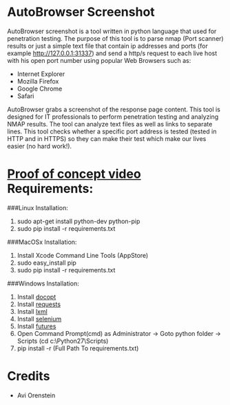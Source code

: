 AutoBrowser Screenshot
===========

AutoBrowser screenshot is a tool written in python language that used for penetration testing.
The purpose of this tool is to parse nmap (Port scanner) results or just a simple text file that contain ip addresses and ports (for example http://127.0.0.1:31337)
and send a http/s request to each live host with his open port number using popular Web Browsers such as:

* Internet Explorer
* Mozilla Firefox
* Google Chrome
* Safari

AutoBrowser grabs a screenshot of the response page content.
This tool is designed for IT professionals to perform penetration testing and analyzing NMAP results.
The tool can analyze text files as well as links to separate lines.
This tool checks whether a specific port address is tested (tested in HTTP and in HTTPS) so they can make their test which make our lives easier (no hard work!).

[Proof of concept video](https://www.youtube.com/watch?v=iiexvh3KLvE&feature=youtu.be)
Requirements:
===============
###Linux Installation:
1. sudo apt-get install python-dev python-pip
2. sudo pip install -r requirements.txt

###MacOSx Installation:
1. Install Xcode Command Line Tools (AppStore)
2. sudo easy_install pip
3. sudo pip install -r requirements.txt

###Windows Installation:
1. Install [docopt](https://github.com/docopt/docopt)
2. Install [requests](http://www.lfd.uci.edu/~gohlke/pythonlibs/#requests)
3. Install [lxml](http://www.lfd.uci.edu/~gohlke/pythonlibs/#lxml)
4. Install [selenium](https://pypi.python.org/pypi/selenium)
5. Install [futures](https://pypi.python.org/pypi/futures)
6. Open Command Prompt(cmd) as Administrator -> Goto python folder -> Scripts (cd c:\Python27\Scripts)
7. pip install -r (Full Path To requirements.txt)

Credits
========
* Avi Orenstein
